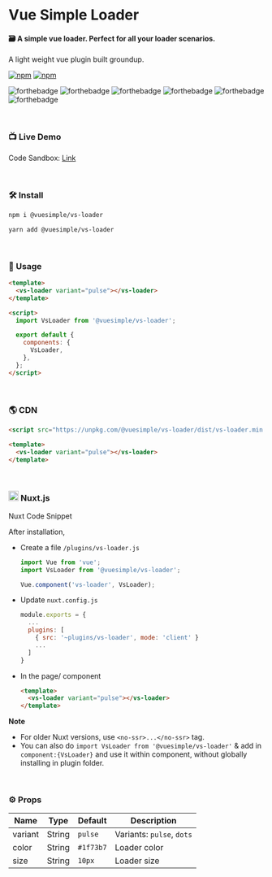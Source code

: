 # Vue Simple Loader

#### 🗃 A simple vue loader. Perfect for all your loader scenarios.

A light weight vue plugin built groundup.

[![npm](https://img.shields.io/npm/v/@vuesimple/vs-loader.svg)](https://www.npmjs.com/package/@vuesimple/vs-loader)
[![npm](https://img.shields.io/npm/dt/@vuesimple/vs-loader.svg)](https://img.shields.io/npm/dt/@vuesimple/vs-loader.svg)
<br />

![forthebadge](https://forthebadge.com/images/badges/made-with-vue.svg)
![forthebadge](https://forthebadge.com/images/badges/made-with-javascript.svg)
![forthebadge](https://forthebadge.com/images/badges/built-with-love.svg)
![forthebadge](https://forthebadge.com/images/badges/built-with-swag.svg)
![forthebadge](https://forthebadge.com/images/badges/check-it-out.svg)
![forthebadge](https://forthebadge.com/images/badges/60-percent-of-the-time-works-every-time.svg)

<br />

### 📺 Live Demo

Code Sandbox: [Link](https://codesandbox.io/s/vs-loader-1ue35)

<br />

### 🛠 Install

```bash
npm i @vuesimple/vs-loader
```

```bash
yarn add @vuesimple/vs-loader
```

<br />

### 🚀 Usage

```html
<template>
  <vs-loader variant="pulse"></vs-loader>
</template>

<script>
  import VsLoader from '@vuesimple/vs-loader';

  export default {
    components: {
      VsLoader,
    },
  };
</script>
```

<br />

### 🌎 CDN

```html
<script src="https://unpkg.com/@vuesimple/vs-loader/dist/vs-loader.min.js"></script>
```

```html
<template>
  <vs-loader variant="pulse"></vs-loader>
</template>
```

<br />

<h3> 
  <img src="https://nuxtjs.org/favicon.ico" width="20px"> Nuxt.js
</h3>

Nuxt Code Snippet

After installation,

- Create a file `/plugins/vs-loader.js`

  ```javascript
  import Vue from 'vue';
  import VsLoader from '@vuesimple/vs-loader';

  Vue.component('vs-loader', VsLoader);
  ```

- Update `nuxt.config.js`
  ```javascript
  module.exports = {
    ...
    plugins: [
      { src: '~plugins/vs-loader', mode: 'client' }
      ...
    ]
  }
  ```
- In the page/ component

  ```html
  <template>
    <vs-loader variant="pulse"></vs-loader>
  </template>
  ```

**Note**

- For older Nuxt versions, use `<no-ssr>...</no-ssr>` tag.
- You can also do
  `import VsLoader from '@vuesimple/vs-loader'`
  & add in `component:{VsLoader}` and use it within component, without globally installing in plugin folder.

<br />

### ⚙ Props

| Name    | Type   | Default   | Description               |
| ------- | ------ | --------- | ------------------------- |
| variant | String | `pulse`   | Variants: `pulse`, `dots` |
| color   | String | `#1f73b7` | Loader color              |
| size    | String | `10px`    | Loader size               |

